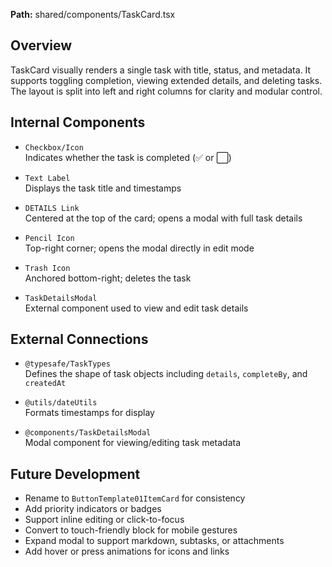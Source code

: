 **Path:** shared/components/TaskCard.tsx

## Overview
TaskCard visually renders a single task with title, status, and metadata. It supports toggling completion, viewing extended details, and deleting tasks. The layout is split into left and right columns for clarity and modular control.

## Internal Components
- `Checkbox/Icon`  
  Indicates whether the task is completed (✅ or ⬜️)

- `Text Label`  
  Displays the task title and timestamps

- `DETAILS Link`  
  Centered at the top of the card; opens a modal with full task details

- `Pencil Icon`  
  Top-right corner; opens the modal directly in edit mode

- `Trash Icon`  
  Anchored bottom-right; deletes the task

- `TaskDetailsModal`  
  External component used to view and edit task details

## External Connections
- `@typesafe/TaskTypes`  
  Defines the shape of task objects including `details`, `completeBy`, and `createdAt`

- `@utils/dateUtils`  
  Formats timestamps for display

- `@components/TaskDetailsModal`  
  Modal component for viewing/editing task metadata

## Future Development
- Rename to `ButtonTemplate01ItemCard` for consistency  
- Add priority indicators or badges  
- Support inline editing or click-to-focus  
- Convert to touch-friendly block for mobile gestures  
- Expand modal to support markdown, subtasks, or attachments  
- Add hover or press animations for icons and links